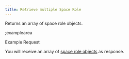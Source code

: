 ```yaml
---
title: Retrieve multiple Space Role
---
```


Returns an array of space role objects.

;examplearea

Example Request

<RequestExample url="https://mapi.storyblok.com/v1/spaces/606/space_roles/" httpMethod="GETOAUTH"></RequestExample>

You will receive an array of [space role objects](https://www.storyblok.com/docs/api/management#core-resources/space-roles/the-space-role-object) as response.
